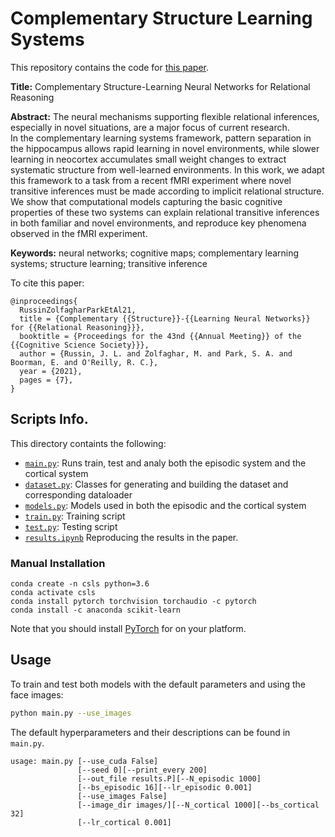 # Complementary Structure Learning Systems

This repository contains the code for [this paper](https://arxiv.org/).

**Title:** Complementary Structure-Learning Neural Networks for Relational Reasoning

**Abstract:** The neural mechanisms supporting flexible relational inferences, especially in novel situations, are a major focus of current research.  
In the complementary learning systems framework, pattern separation in the hippocampus allows rapid learning in novel environments, while slower learning in neocortex accumulates small weight changes to extract systematic structure from well-learned environments. In this work, we adapt this framework to a task from a recent fMRI experiment where novel transitive inferences must be made according to implicit relational structure. We show that computational models capturing the basic cognitive properties of these two systems can explain relational transitive inferences in both familiar and novel environments, and reproduce key phenomena observed in the fMRI experiment.

**Keywords:**
neural networks; cognitive maps; complementary learning systems; structure learning; transitive inference

To cite this paper:
```
@inproceedings{
  RussinZolfagharParkEtAl21,
  title = {Complementary {{Structure}}-{{Learning Neural Networks}} for {{Relational Reasoning}}},
  booktitle = {Proceedings for the 43nd {{Annual Meeting}} of the {{Cognitive Science Society}}},
  author = {Russin, J. L. and Zolfaghar, M. and Park, S. A. and Boorman, E. and O'Reilly, R. C.},
  year = {2021},
  pages = {7},
}
```



## Scripts Info.
This directory containts the following:
- [`main.py`](main.py): Runs train, test and analy both the episodic system and the cortical system
- [`dataset.py`](dataset.py): Classes for generating and building the dataset and corresponding dataloader
- [`models.py`](models.py): Models used in both the episodic and the cortical system
- [`train.py`](train.py): Training script
- [`test.py`](test.py): Testing script 
- [`results.ipynb`](results.ipynb) Reproducing the results in the paper.

<!-- ## Installation
### Conda (Recommended)

If you are using conda, you can create a `csls` environment with all the dependencies by running: -->

<!-- ```
git clone https://github.com/MaryZolfaghar/ComplementaryStructureLearningSystems
cd ComplementaryStructureLearningSystems
conda env create -f environment.yaml
source activate csls
```


(ToDo: check if this is necessary)
Then, execute the following command to installs the repository in editable mode.

```
pip install --editable .
``` -->


### Manual Installation
```
conda create -n csls python=3.6
conda activate csls
conda install pytorch torchvision torchaudio -c pytorch
conda install -c anaconda scikit-learn 
```
Note that you should install [PyTorch](http://pytorch.org/) for on your platform.

## Usage
To train and test both models with the default parameters and using the face images:
```bash
python main.py --use_images
```
The default hyperparameters and their descriptions can be found in `main.py`.

```
usage: main.py [--use_cuda False]
               [--seed 0][--print_every 200]
               [--out_file results.P][--N_episodic 1000]
               [--bs_episodic 16][--lr_episodic 0.001]
               [--use_images False]
               [--image_dir images/][--N_cortical 1000][--bs_cortical 32]
               [--lr_cortical 0.001]
```
